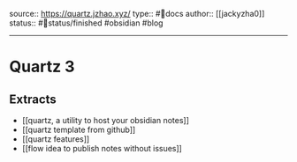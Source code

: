 source:: https://quartz.jzhao.xyz/
type:: #📖docs
author:: [[jackyzha0]]
status:: #🚦status/finished
#obsidian #blog

---

# Quartz 3

## Extracts

- [[quartz, a utility to host your obsidian notes]]
- [[quartz template from github]]
- [[quartz features]]
- [[flow idea to publish notes without issues]]
